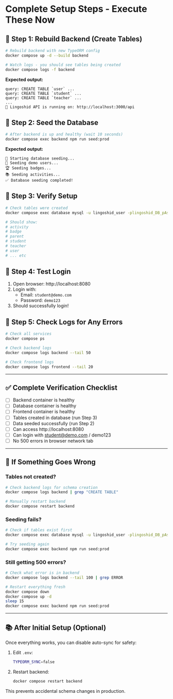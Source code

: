 # Complete Setup Steps - Execute These Now

## 🎯 Step 1: Rebuild Backend (Create Tables)

```bash
# Rebuild backend with new TypeORM config
docker compose up -d --build backend

# Watch logs - you should see tables being created
docker compose logs -f backend
```

**Expected output:**
```
query: CREATE TABLE `user` ...
query: CREATE TABLE `student` ...
query: CREATE TABLE `teacher` ...
...
🚀 Lingoshid API is running on: http://localhost:3000/api
```

## 🎯 Step 2: Seed the Database

```bash
# After backend is up and healthy (wait 10 seconds)
docker compose exec backend npm run seed:prod
```

**Expected output:**
```
🌱 Starting database seeding...
👥 Seeding demo users...
🏆 Seeding badges...
📚 Seeding activities...
✅ Database seeding completed!
```

## 🎯 Step 3: Verify Setup

```bash
# Check tables were created
docker compose exec database mysql -u lingoshid_user -plingoshid_DB_pAssword_8711 lingoshid -e "SHOW TABLES;" 2>&1 | grep -v Warning

# Should show:
# activity
# badge
# parent
# student
# teacher
# user
# ... etc
```

## 🎯 Step 4: Test Login

1. Open browser: http://localhost:8080
2. Login with:
   - Email: `student@demo.com`
   - Password: `demo123`
3. Should successfully login!

## 🎯 Step 5: Check Logs for Any Errors

```bash
# Check all services
docker compose ps

# Check backend logs
docker compose logs backend --tail 50

# Check frontend logs
docker compose logs frontend --tail 20
```

---

## ✅ Complete Verification Checklist

- [ ] Backend container is healthy
- [ ] Database container is healthy
- [ ] Frontend container is healthy
- [ ] Tables created in database (run Step 3)
- [ ] Data seeded successfully (run Step 2)
- [ ] Can access http://localhost:8080
- [ ] Can login with student@demo.com / demo123
- [ ] No 500 errors in browser network tab

---

## 🔧 If Something Goes Wrong

### Tables not created?
```bash
# Check backend logs for schema creation
docker compose logs backend | grep "CREATE TABLE"

# Manually restart backend
docker compose restart backend
```

### Seeding fails?
```bash
# Check if tables exist first
docker compose exec database mysql -u lingoshid_user -plingoshid_DB_pAssword_8711 lingoshid -e "SHOW TABLES;" 2>&1 | grep -v Warning

# Try seeding again
docker compose exec backend npm run seed:prod
```

### Still getting 500 errors?
```bash
# Check what error is in backend
docker compose logs backend --tail 100 | grep ERROR

# Restart everything fresh
docker compose down
docker compose up -d
sleep 15
docker compose exec backend npm run seed:prod
```

---

## 📚 After Initial Setup (Optional)

Once everything works, you can disable auto-sync for safety:

1. Edit `.env`:
   ```bash
   TYPEORM_SYNC=false
   ```

2. Restart backend:
   ```bash
   docker compose restart backend
   ```

This prevents accidental schema changes in production.
